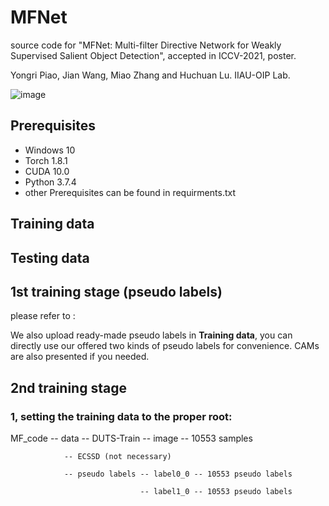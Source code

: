 # MFNet
source code for "MFNet: Multi-filter Directive Network for Weakly Supervised Salient Object Detection", accepted in ICCV-2021, poster.

Yongri Piao, Jian Wang, Miao Zhang and Huchuan Lu.  IIAU-OIP Lab.

![image](https://github.com/DUTyimmy/MFNet/blob/main/fig/overall%20framework.png)

## Prerequisites
  - Windows 10
  - Torch 1.8.1
  - CUDA 10.0
  - Python 3.7.4
  - other Prerequisites can be found in requirments.txt 

## Training data

## Testing data


## 1st training stage (pseudo labels)
please refer to :

We also upload ready-made pseudo labels in **Training data**, you can directly use our offered two kinds of pseudo labels for convenience. CAMs are also presented if you needed.

## 2nd training stage

### 1, setting the training data to the proper root:

MF_code -- data -- DUTS-Train -- image -- 10553 samples

                -- ECSSD (not necessary) 
                
                -- pseudo labels -- label0_0 -- 10553 pseudo labels
                
                                 -- label1_0 -- 10553 pseudo labels
